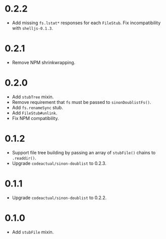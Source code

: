 # 0.2.2

* Add missing `fs.lstat*` responses for each `FileStub`. Fix incompatibility with `shelljs-0.1.3`.

# 0.2.1

* Remove NPM shrinkwrapping.

# 0.2.0

* Add `stubTree` mixin.
* Remove requirement that `fs` must be passed to `sinonDoublistFs()`.
* Add `fs.renameSync` stub.
* Add `FileStub#unlink`.
* Fix NPM compatibility.

# 0.1.2

* Support file tree building by passing an array of `stubFile()` chains to `.readdir()`.
* Upgrade `codeactual/sinon-doublist` to 0.2.3.

# 0.1.1

* Upgrade `codeactual/sinon-doublist` to 0.2.2.

# 0.1.0

* Add `stubFile` mixin.
